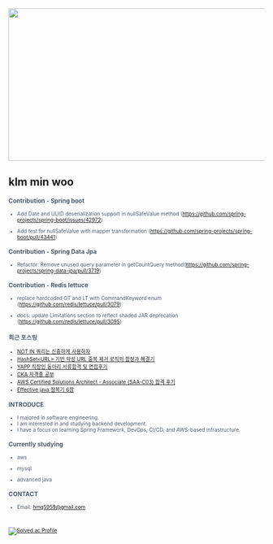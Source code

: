
<div align="center">
  
<a href="https://github.com/devxb/gitanimals">
<img
  src="https://render.gitanimals.org/farms/minwoo1999"
  width="600"
  height="300"
/>
</a>
</div>



## klm min woo

<span style="color:#4E5968; font-size:10px;">

### Contribution - Spring boot
- Add Date and UUID deserialization support in nullSafeValue method (https://github.com/spring-projects/spring-boot/issues/42972)

- Add test for nullSafeValue with mapper transformation (https://github.com/spring-projects/spring-boot/pull/43441)

### Contribution - Spring Data Jpa
- Refactor: Remove unused query parameter in getCountQuery method(https://github.com/spring-projects/spring-data-jpa/pull/3719)

### Contribution - Redis lettuce

- replace hardcoded GT and LT with CommandKeyword enum (https://github.com/redis/lettuce/pull/3079)

- docs: update Limitations section to reflect shaded JAR deprecation (https://github.com/redis/lettuce/pull/3095)

### 최근 포스팅
<span style="color:#4E5968; font-size:10px;">

- [NOT IN 쿼리는 신중하게 사용하자](https://minwoo-it-factory.tistory.com/entry/NOT-IN-%EC%BF%BC%EB%A6%AC%EB%8A%94-%EC%8B%A0%EC%A4%91%ED%95%98%EA%B2%8C-%EC%82%AC%EC%9A%A9%ED%95%98%EC%9E%90)<br>
- [HashSet&lt;URL&gt; 기반 악성 URL 중복 제거 로직의 함정과 해결기](https://minwoo-it-factory.tistory.com/entry/HashSetURL-%EA%B8%B0%EB%B0%98-%EC%95%85%EC%84%B1-URL-%EC%A4%91%EB%B3%B5-%EC%A0%9C%EA%B1%B0-%EB%A1%9C%EC%A7%81%EC%9D%98-%ED%95%A8%EC%A0%95%EA%B3%BC-%ED%95%B4%EA%B2%B0%EA%B8%B0)<br>
- [YAPP 직장인 동아리 서류합격 및 면접후기](https://minwoo-it-factory.tistory.com/entry/YAPP-Mash-up-%EC%A7%81%EC%9E%A5%EC%9D%B8-%EB%8F%99%EC%95%84%EB%A6%AC-%EC%84%9C%EB%A5%98%ED%95%A9%EA%B2%A9-%EB%B0%8F-%EB%A9%B4%EC%A0%91%ED%9B%84%EA%B8%B0)<br>
- [CKA 자격증 공부](https://minwoo-it-factory.tistory.com/entry/CKA-%EC%9E%90%EA%B2%A9%EC%A6%9D-%EA%B3%B5%EB%B6%80)<br>
- [AWS Certified Solutions Architect - Associate (SAA-C03) 합격 후기](https://minwoo-it-factory.tistory.com/entry/AWS-Certified-Solutions-Architect-Associate-SAA-C03-%ED%95%A9%EA%B2%A9-%ED%9B%84%EA%B8%B0)<br>
- [Effective java 정복기 6장](https://minwoo-it-factory.tistory.com/entry/Effective-java-%EC%A0%95%EB%B3%B5%EA%B8%B0-6%EC%9E%A5)<br>


### INTRODUCE
<span style="color:#4E5968; font-size:10px;">

  
- I majored in software engineering.
- I am interested in and studying backend development.
- I have a focus on learning Spring Framework, DevOps, CI/CD, and AWS-based infrastructure.

### Currently studying 
<span style="color:#4E5968; font-size:10px;">

* aws

* mysql
 
* advanced java

### CONTACT
- Email: hmg5959@gmail.com


<br><br>
[![Solved.ac Profile](http://mazassumnida.wtf/api/v2/generate_badge?boj=kbsserver)](https://solved.ac/kbsserver/)
</div>
